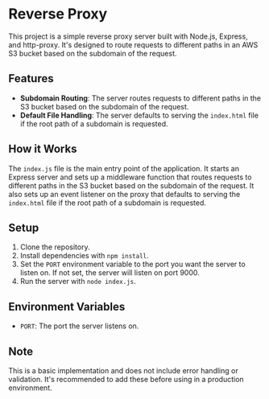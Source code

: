 # Reverse Proxy

This project is a simple reverse proxy server built with Node.js, Express, and http-proxy. It's designed to route requests to different paths in an AWS S3 bucket based on the subdomain of the request.

## Features

- **Subdomain Routing**: The server routes requests to different paths in the S3 bucket based on the subdomain of the request.
- **Default File Handling**: The server defaults to serving the `index.html` file if the root path of a subdomain is requested.

## How it Works

The `index.js` file is the main entry point of the application. It starts an Express server and sets up a middleware function that routes requests to different paths in the S3 bucket based on the subdomain of the request. It also sets up an event listener on the proxy that defaults to serving the `index.html` file if the root path of a subdomain is requested.

## Setup

1. Clone the repository.
2. Install dependencies with `npm install`.
3. Set the `PORT` environment variable to the port you want the server to listen on. If not set, the server will listen on port 9000.
4. Run the server with `node index.js`.

## Environment Variables

- `PORT`: The port the server listens on.

## Note

This is a basic implementation and does not include error handling or validation. It's recommended to add these before using in a production environment.